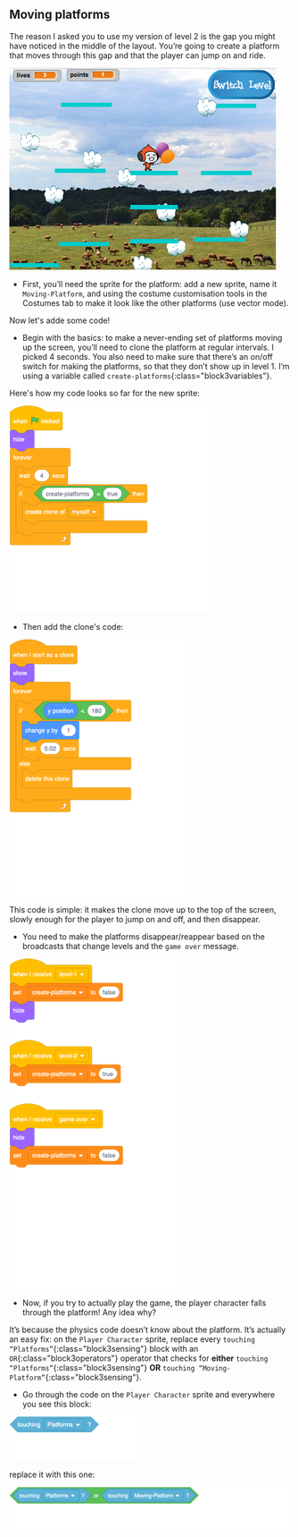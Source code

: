 ## Moving platforms

The reason I asked you to use my version of level 2 is the gap you might have noticed in the middle of the layout. You’re going to create a platform that moves through this gap and that the player can jump on and ride. 

![Another level with different platforms](images/movingPlatforms.png)

+ First, you’ll need the sprite for the platform: add a new sprite, name it `Moving-Platform`, and using the costume customisation tools in the Costumes tab to make it look like the other platforms \(use vector mode\).

Now let's adde some code! 

+ Begin with the basics: to make a never-ending set of platforms moving up the screen, you’ll need to clone the platform at regular intervals. I picked 4 seconds. You also need to make sure that there’s an on/off switch for making the platforms, so that they don’t show up in level 1. I’m using a variable called `create-platforms`{:class="block3variables"}. 

Here's how my code looks so far for the new sprite:

![blocks_1546533661_211711](images/blocks_1546533661_211711.png)

+ Then add the clone's code:

![blocks_1546533662_3139899](images/blocks_1546533662_3139899.png)

This code is simple: it makes the clone move up to the top of the screen, slowly enough for the player to jump on and off, and then disappear. 

+ You need to make the platforms disappear/reappear based on the broadcasts that change levels and the `game over` message. 

![blocks_1546533663_4270499](images/blocks_1546533663_4270499.png)

+ Now, if you try to actually play the game, the player character falls through the platform! Any idea why? 

It’s because the physics code doesn’t know about the platform. It’s actually an easy fix: on the `Player Character` sprite, replace every `touching “Platforms”`{:class="block3sensing"}  block with an `OR`{:class="block3operators"} operator that checks for **either** `touching “Platforms”`{:class="block3sensing"}  **OR** `touching “Moving-Platform”`{:class="block3sensing"}.
 
+ Go through the code on the `Player Character` sprite and everywhere you see this block:

![blocks_1546533664_5513542](images/blocks_1546533664_5513542.png)

replace it with this one:

![blocks_1546533665_6249442](images/blocks_1546533665_6249442.png)

